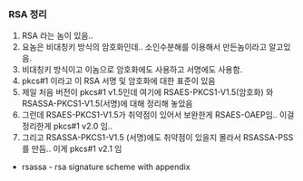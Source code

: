 ### RSA 정리
1. RSA 라는 놈이 있음..
2. 요놈은 비대칭키 방식의 암호화인데.. 소인수분해를 이용해서 만든놈이라고 알고있음.
3. 비대칭키 방식이고 이놈으로 암호화에도 사용하고 서명에도 사용함.
4. pkcs#1 이라고 이 RSA 서명 및 암호화에 대한 표준이 있음
5. 제일 처음 버전이 pkcs#1 v1.5인데 여기에 RSAES-PKCS1-V1.5(암호화) 와 RSASSA-PKCS1-V1.5(서명)에 대해 정리해 놓았음
6. 그런데 RSAES-PKCS1-V1.5가 취약점이 있어서 보완한게 RSAES-OAEP임.. 이걸 정리한게 pkcs#1 v2.0 임..
7. 그리고 RSASSA-PKCS1-V1.5 (서명)에도 취약점이 있을지 몰라서 RSASSA-PSS를 만듬.. 이게 pkcs#1 v2.1 임
* rsassa - rsa signature scheme with appendix
